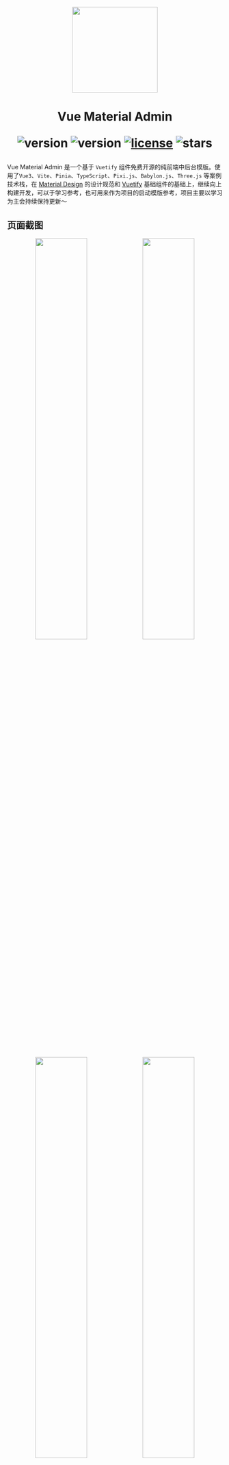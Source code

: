 <p align="center">
  <img width="200" src="https://gitee.com/chenhuajie/vue-material-admin/raw/master/src/assets/admin-logo.png">
</p>

<h1 align="center">
    Vue Material Admin
<div align="center">


![version](https://img.shields.io/badge/Vue-3.x-blue.svg)
![version](https://img.shields.io/badge/Vite-4.x-green.svg)
[![license](https://img.shields.io/github/license/kailong321200875/vue-element-plus-admin.svg)](LICENSE)
![stars](https://img.shields.io/github/stars/armomu/vue-material-admin.svg?style=social&label=Stars)

</div>

</h1>


Vue Material Admin 是一个基于 `Vuetify` 组件免费开源的纯前端中后台模版。使用了`Vue3`、`Vite`、`Pinia`、`TypeScript`、`Pixi.js`、`Babylon.js`、`Three.js` 等案例技术栈，在 [Material Design](https://m3.material.io/) 的设计规范和 [Vuetify](https://vuetifyjs.com/zh-Hans/) 基础组件的基础上，继续向上构建开发，可以于学习参考，也可用来作为项目的启动模版参考，项目主要以学习为主会持续保持更新～


## 页面截图

<p align="center">
  <img width="49%" src="https://github.com/armomu/vue-material-admin/raw/master/src/assets/tesla.png">
  <img width="49%" src="https://github.com/armomu/vue-material-admin/raw/master/src/assets/smart_house.png">
  <img width="49%" src="https://github.com/armomu/vue-material-admin/raw/master/src/assets/babylonjs.png">
  <img width="49%" src="https://github.com/armomu/vue-material-admin/raw/master/src/assets/edit_layer.png">
</p>

## 预览地址
-   [https://chenhuajie.gitee.io/vue-material-admin](https://chenhuajie.gitee.io/vue-material-admin/)

> ⚠️ 如果你是第二次打开左下角弹出更新提示的时候按f12清除一下缓存硬性重新加载一下吧！那个PWA缓存搞不定，PWA代码已经删了但是还是会有缓存

## TODO
1. 特斯拉仪表盘
    - ✅ 高德地图轨迹回放
    - ❌ 轨迹播放速度修复
2. 智能家居控制中心组件
    - ✅ Apexcharts
    - ✅ 滑块控制器
    - ✅ 滑块控制器增加鼠标滑动
    - ✅ 音乐播放器UI
    - ✅ 播放音频
    - ✅ 360度全景图预览
4. [Three.js](https://chenhuajie.gitee.io/vue-material-admin/#/graphics/three-js)
    - ✅ 360度全景图预览
    - ✅ 动态导入glb、gltf三维模型
    - ✅ 全景图陀螺仪重力感应(不搞，直接用Babylonjs XR相机即可)
5. [Babylon.js](https://github.com/armomu/ergoudan) 
    - ✅ 物理引擎
    - ✅ 角色控制器
    - ✅ 上下楼梯
    - ✅ 上下坡
6. [Pixi.js捕鱼DEMO](https://chenhuajie.gitee.io/vue-material-admin/#/graphics/pixijs) 
    - ✅ 小鱼自动移动算法
    - ✅ 射击撒网
    - ❌ 小鱼获取新位置后旋转对应角度方向
7. 页面拖拽编辑
    - ✅ 元素大小调整、组件拖拽、顺序拖拽、显示删除
    - ✅ 右键菜单
    - ❌ 属性、事件编辑
    - ❌ 标尺
    - ❌ 缩放
8. 高德地图
    - ✅ 高德地图轨迹回放
    - ✅ 镜头跟踪动画
    - ❌ GeoJSON
9. 适配
    - ✅ 夜间模式
    - ✅ 适配移动设备(大部分适配)
    - ❌ 主题颜色动态修改
10. 权限
    - ❌ 角色权限
    - ❌ 按钮权限
11. 管理后台
    - ❌ 使用NestJs + TypeORM + Redis + MySql构建后台
    - ❌ 权限管理 + CRUD

## 本地开发

> ⚠️ 本地开发需要 `nodejs` 14.18+以上版本，

```
# 克隆项目
git clone https://github.com/armomu/vue-material-admin.git

# 打开文件目录
cd vue-material-admin

# 安装依赖
yarn
// npm install 

# 本地运行
npm run dev

```

